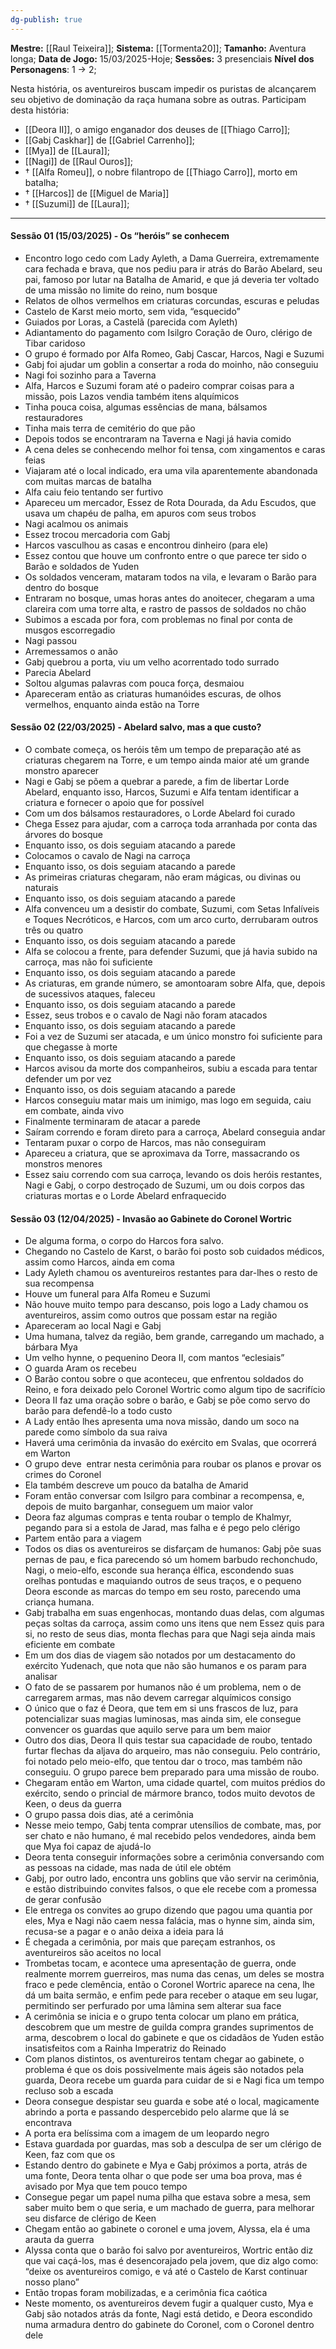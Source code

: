 ```yaml
---
dg-publish: true
---
```

**Mestre:** [[Raul Teixeira]];
**Sistema:**  [[Tormenta20]];
**Tamanho:** Aventura longa;
**Data de Jogo:** 15/03/2025-Hoje;
**Sessões:** 3 presenciais
**Nível dos Personagens**: 1 -> 2;

Nesta história, os aventureiros buscam impedir os puristas de alcançarem seu objetivo de dominação da raça humana sobre as outras.
Participam desta história:
- [[Deora II]], o amigo enganador dos deuses de [[Thiago Carro]];
- [[Gabj Caskhar]] de [[Gabriel Carrenho]];
- [[Mya]] de [[Laura]];
- [[Nagi]] de [[Raul Ouros]];
- † [[Alfa Romeu]], o nobre filantropo de [[Thiago Carro]], morto em batalha;
- † [[Harcos]] de  [[Miguel de Maria]]
- † [[Suzumi]] de [[Laura]];

---
#### Sessão 01 (15/03/2025) - Os “heróis” se conhecem

- Encontro logo cedo com Lady Ayleth, a Dama Guerreira, extremamente cara fechada e brava, que nos pediu para ir atrás do Barão Abelard, seu pai, famoso por lutar na Batalha de Amarid, e que já deveria ter voltado de uma missão no limite do reino, num bosque
- Relatos de olhos vermelhos em criaturas corcundas, escuras e peludas
- Castelo de Karst meio morto, sem vida, “esquecido”
- Guiados por Loras, a Castelã (parecida com Ayleth)
- Adiantamento do pagamento com Isilgro Coração de Ouro, clérigo de Tibar caridoso
- O grupo é formado por Alfa Romeo, Gabj Cascar, Harcos, Nagi e Suzumi
- Gabj foi ajudar um goblin a consertar a roda do moinho, não conseguiu
- Nagi foi sozinho para a Taverna
- Alfa, Harcos e Suzumi foram até o padeiro comprar coisas para a missão, pois Lazos vendia também itens alquímicos
- Tinha pouca coisa, algumas essências de mana, bálsamos restauradores
- Tinha mais terra de cemitério do que pão
- Depois todos se encontraram na Taverna e Nagi já havia comido
- A cena deles se conhecendo melhor foi tensa, com xingamentos e caras feias
- Viajaram até o local indicado, era uma vila aparentemente abandonada com muitas marcas de batalha
- Alfa caiu feio tentando ser furtivo
- Apareceu um mercador, Essez de Rota Dourada, da Adu Escudos, que usava um chapéu de palha, em apuros com seus trobos
- Nagi acalmou os animais
- Essez trocou mercadoria com Gabj
- Harcos vasculhou as casas e encontrou dinheiro (para ele)
- Essez contou que houve um confronto entre o que parece ter sido o Barão e soldados de Yuden
- Os soldados venceram, mataram todos na vila, e levaram o Barão para dentro do bosque
- Entraram no bosque, umas horas antes do anoitecer, chegaram a uma clareira com uma torre alta, e rastro de passos de soldados no chão
- Subimos a escada por fora, com problemas no final por conta de musgos escorregadio
- Nagi passou
- Arremessamos o anão
- Gabj quebrou a porta, viu um velho acorrentado todo surrado
- Parecia Abelard
- Soltou algumas palavras com pouca força, desmaiou
- Apareceram então as criaturas humanóides escuras, de olhos vermelhos, enquanto ainda estão na Torre
#### Sessão 02 (22/03/2025) - Abelard salvo, mas a que custo?
- O combate começa, os heróis têm um tempo de preparação até as criaturas chegarem na Torre, e um tempo ainda maior até um grande monstro aparecer
- Nagi e Gabj se põem a quebrar a parede, a fim de libertar Lorde Abelard, enquanto isso, Harcos, Suzumi e Alfa tentam identificar a criatura e fornecer o apoio que for possível
- Com um dos bálsamos restauradores, o Lorde Abelard foi curado
- Chega Essez para ajudar, com a carroça toda arranhada por conta das árvores do bosque
- Enquanto isso, os dois seguiam atacando a parede
- Colocamos o cavalo de Nagi na carroça
- Enquanto isso, os dois seguiam atacando a parede
- As primeiras criaturas chegaram, não eram mágicas, ou divinas ou naturais
- Enquanto isso, os dois seguiam atacando a parede
- Alfa convenceu um a desistir do combate, Suzumi, com Setas Infalíveis e Toques Necróticos, e Harcos, com um arco curto, derrubaram outros três ou quatro
- Enquanto isso, os dois seguiam atacando a parede
- Alfa se colocou a frente, para defender Suzumi, que já havia subido na carroça, mas não foi suficiente
- Enquanto isso, os dois seguiam atacando a parede
- As criaturas, em grande número, se amontoaram sobre Alfa, que, depois de sucessivos ataques, faleceu
- Enquanto isso, os dois seguiam atacando a parede
- Essez, seus trobos e o cavalo de Nagi não foram atacados
- Enquanto isso, os dois seguiam atacando a parede
- Foi a vez de Suzumi ser atacada, e um único monstro foi suficiente para que chegasse à morte
- Enquanto isso, os dois seguiam atacando a parede
- Harcos avisou da morte dos companheiros, subiu a escada para tentar defender um por vez
- Enquanto isso, os dois seguiam atacando a parede
- Harcos conseguiu matar mais um inimigo, mas logo em seguida, caiu em combate, ainda vivo
- Finalmente terminaram de atacar a parede
- Saíram correndo e foram direto para a carroça, Abelard conseguia andar
- Tentaram puxar o corpo de Harcos, mas não conseguiram
- Apareceu a criatura, que se aproximava da Torre, massacrando os monstros menores
- Essez saiu correndo com sua carroça, levando os dois heróis restantes, Nagi e Gabj, o corpo destroçado de Suzumi, um ou dois corpos das criaturas mortas e o Lorde Abelard enfraquecido
#### Sessão 03 (12/04/2025) - Invasão ao Gabinete do Coronel Wortric
- De alguma forma, o corpo do Harcos fora salvo.
- Chegando no Castelo de Karst, o barão foi posto sob cuidados médicos, assim como Harcos, ainda em coma
- Lady Ayleth chamou os aventureiros restantes para dar-lhes o resto de sua recompensa
- Houve um funeral para Alfa Romeu e Suzumi
- Não houve muito tempo para descanso, pois logo a Lady chamou os aventureiros, assim como outros que possam estar na região
- Apareceram ao local Nagi e Gabj
- Uma humana, talvez da região, bem grande, carregando um machado, a bárbara Mya
- Um velho hynne, o pequenino Deora II, com mantos “eclesiais”
- O guarda Aram os recebeu
- O Barão contou sobre o que aconteceu, que enfrentou soldados do Reino, e fora deixado pelo Coronel Wortric como algum tipo de sacrifício
- Deora II faz uma oração sobre o barão, e Gabj se põe como servo do barão para defendê-lo a todo custo
- A Lady então lhes apresenta uma nova missão, dando um soco na parede como símbolo da sua raiva
- Haverá uma cerimônia da invasão do exército em Svalas, que ocorrerá em Warton
- O grupo deve  entrar nesta cerimônia para roubar os planos e provar os crimes do Coronel
- Ela também descreve um pouco da batalha de Amarid
- Foram então conversar com Isilgro para combinar a recompensa, e, depois de muito barganhar, conseguem um maior valor
- Deora faz algumas compras e tenta roubar o templo de Khalmyr, pegando para si a estola de Jarad, mas falha e é pego pelo clérigo
- Partem então para a viagem
- Todos os dias os aventureiros se disfarçam de humanos: Gabj põe suas pernas de pau, e fica parecendo só um homem barbudo rechonchudo, Nagi, o meio-elfo, esconde sua herança élfica, escondendo suas orelhas pontudas e maquiando outros de seus traços, e o pequeno Deora esconde as marcas do tempo em seu rosto, parecendo uma criança humana.
- Gabj trabalha em suas engenhocas, montando duas delas, com algumas peças soltas da carroça, assim como uns itens que nem Essez quis para si, no resto de seus dias, monta flechas para que Nagi seja ainda mais eficiente em combate
- Em um dos dias de viagem são notados por um destacamento do exército Yudenach, que nota que não são humanos e os param para analisar
- O fato de se passarem por humanos não é um problema, nem o de carregarem armas, mas não devem carregar alquímicos consigo
- O único que o faz é Deora, que tem em si uns frascos de luz, para potencializar suas magias luminosas, mas ainda sim, ele consegue convencer os guardas que aquilo serve para um bem maior
- Outro dos dias, Deora II quis testar sua capacidade de roubo, tentado furtar flechas da aljava do arqueiro, mas não conseguiu. Pelo contrário, foi notado pelo meio-elfo, que tentou dar o troco, mas também não conseguiu. O grupo parece bem preparado para uma missão de roubo.
- Chegaram então em Warton, uma cidade quartel, com muitos prédios do exército, sendo o princial de mármore branco, todos muito devotos de Keen, o deus da guerra
- O grupo passa dois dias, até a cerimônia
- Nesse meio tempo, Gabj tenta comprar utensílios de combate, mas, por ser chato e não humano, é mal recebido pelos vendedores, ainda bem que Mya foi capaz de ajudá-lo
- Deora tenta conseguir informações sobre a cerimônia conversando com as pessoas na cidade, mas nada de útil ele obtém
- Gabj, por outro lado, encontra uns goblins que vão servir na cerimônia, e estão distribuindo convites falsos, o que ele recebe com a promessa de gerar confusão
- Ele entrega os convites ao grupo dizendo que pagou uma quantia por eles, Mya e Nagi não caem nessa falácia, mas o hynne sim, ainda sim, recusa-se a pagar e o anão deixa a ideia para lá
- É chegada a cerimônia, por mais que pareçam estranhos, os aventureiros são aceitos no local
- Trombetas tocam, e acontece uma apresentação de guerra, onde realmente morrem guerreiros, mas numa das cenas, um deles se mostra fraco e pede clemência, então o Coronel Wortric aparece na cena, lhe dá um baita sermão, e enfim pede para receber o ataque em seu lugar, permitindo ser perfurado por uma lâmina sem alterar sua face
- A cerimônia se inicia e o grupo tenta colocar um plano em prática, descobrem que um mestre de guilda compra grandes suprimentos de arma, descobrem o local do gabinete e que os cidadãos de Yuden estão insatisfeitos com a Rainha Imperatriz do Reinado
- Com planos distintos, os aventureiros tentam chegar ao gabinete, o problema é que os dois possivelmente mais ágeis são notados pela guarda, Deora recebe um guarda para cuidar de si e Nagi fica um tempo recluso sob a escada
- Deora consegue despistar seu guarda e sobe até o local, magicamente abrindo a porta e passando despercebido pelo alarme que lá se encontrava
- A porta era belíssima com a imagem de um leopardo negro
- Estava guardada por guardas, mas sob a desculpa de ser um clérigo de Keen, faz com que os 
- Estando dentro do gabinete e Mya e Gabj próximos a porta, atrás de uma fonte, Deora tenta olhar o que pode ser uma boa prova, mas é avisado por Mya que tem pouco tempo
- Consegue pegar um papel numa pilha que estava sobre a mesa, sem saber muito bem o que seria, e um machado de guerra, para melhorar seu disfarce de clérigo de Keen
- Chegam então ao gabinete o coronel e uma jovem, Alyssa, ela é uma arauta da guerra
- Alyssa conta que o barão foi salvo por aventureiros, Wortric então diz que vai caçá-los, mas é desencorajado pela jovem, que diz algo como: “deixe os aventureiros comigo, e vá até o Castelo de Karst continuar nosso plano”
- Então tropas foram mobilizadas, e a cerimônia fica caótica
- Neste momento, os aventureiros devem fugir a qualquer custo, Mya e Gabj são notados atrás da fonte, Nagi está detido, e Deora escondido numa armadura dentro do gabinete do Coronel, com o Coronel dentro dele
